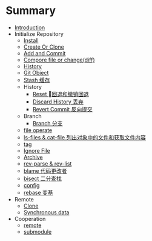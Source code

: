 # Summary

* [Introduction](README.md)
* Initialize Repository
  * [Install](local/install.md)
  * [Create Or Clone](local/create-or-clone.md)
  * [Add and Commit](local/add-and-commit.md)
  * [Compore file or change(diff)](local/diff.md)
  * [History](local/history.md)
  * [Git Object](local/object.md)
  * [Stash 缓存](local/stash.md)
  * History
    * [Reset 回退和撤销回退](local/history/reset.md)
    * [Discard History 丢弃](local/history/discard-history.md)
    * [Revert Commit 反向提交](local/history/revert-commit.md)
  * Branch
    * [Branch 分支](local/branch/git-branch.md)
  * [file operate](local/delete.md)
  * [ls-files & cat-file 列出对象中的文件和获取文件内容](./local/file-in-object.md)
  * [tag](local/tag.md)
  * [Ignore File](local/ignore-file.md)
  * [Archive](local/archive.md)
  * [rev-parse & rev-list](local/rev-parse.md)
  * [blame 代码更改者](local/blame.md)
  * [bisect 二分查找](local/bisect.md)
  * [config](local/config.md)
  * [rebase 变基](local/rebase.md)
* Remote
  * [Clone](remote/clone.md)
  * [Synchronous data](remote/synchronous-data.md)
* Cooperation
  * [remote](cooperation/remote.md)
  * [submodule](cooperation/submodule.md)
